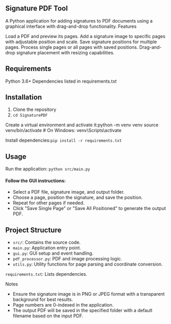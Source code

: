 ## Signature PDF Tool
A Python application for adding signatures to PDF documents using a graphical interface with drag-and-drop functionality.
Features

Load a PDF and preview its pages.
Add a signature image to specific pages with adjustable position and scale.
Save signature positions for multiple pages.
Process single pages or all pages with saved positions.
Drag-and-drop signature placement with resizing capabilities.

## Requirements

Python 3.6+
Dependencies listed in requirements.txt

## Installation

1. Clone the repository
2. `cd SignaturePDF` 


Create a virtual environment and activate it:python -m venv venv
source venv/bin/activate  # On Windows: venv\Scripts\activate


Install dependencies:`pip install -r requirements.txt`


## Usage

Run the application: `python src/main.py`


#### Follow the GUI instructions:
- Select a PDF file, signature image, and output folder.
- Choose a page, position the signature, and save the position.
- Repeat for other pages if needed.
- Click "Save Single Page" or "Save All Positioned" to generate the output PDF.



## Project Structure

- `src/`: Contains the source code.
- `main.py`: Application entry point.
- `gui.py`: GUI setup and event handling.
- `pdf_processor.py`: PDF and image processing logic.
- `utils.py`: Utility functions for page parsing and coordinate conversion.


`requirements.txt`: Lists dependencies.

Notes

- Ensure the signature image is in PNG or JPEG format with a transparent background for best results.
- Page numbers are 0-indexed in the application.
- The output PDF will be saved in the specified folder with a default filename based on the input PDF.
